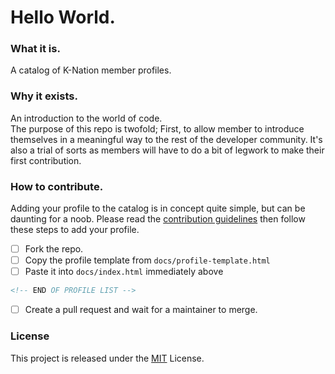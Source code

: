 # Hello World.

### What it is.
A catalog of K-Nation member profiles.

### Why it exists.
An introduction to the world of code. <br/>
The purpose of this repo is twofold; First, to allow member to introduce themselves
in a meaningful way to the rest of the developer community. It's also a trial of sorts as members will have to do a 
bit of legwork to make their first contribution.

### How to contribute.
Adding your profile to the catalog is in concept quite simple, but can be daunting for a noob.
Please read the [contribution guidelines](https://github.com/K-Nation/HelloWorld/blob/main/CONTRIBUTING.md) then follow these steps to add your profile.

- [ ] Fork the repo.
- [ ] Copy the profile template from `docs/profile-template.html`
- [ ] Paste it into `docs/index.html` immediately above
```HTML
<!-- END OF PROFILE LIST -->
```
- [ ] Create a pull request and wait for a maintainer to merge.

### License

This project is released under the [MIT](https://choosealicense.com/licenses/mit/) License.

